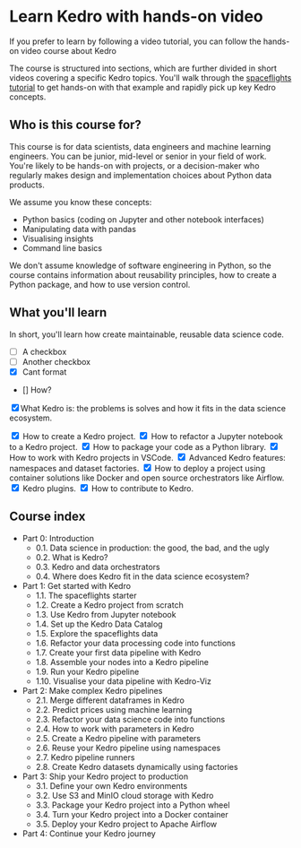 # Learn Kedro with hands-on video

If you prefer to learn by following a video tutorial, you can follow the hands-on video course about Kedro

The course is structured into sections, which are further divided in short videos covering a specific Kedro topics. You'll walk through the [spaceflights tutorial](../tutorial/spaceflights_tutorial.md) to get hands-on with that example and rapidly pick up key Kedro concepts.

## Who is this course for?

This course is for data scientists, data engineers and machine learning engineers. You can be junior, mid-level or senior in your field of work. You're likely to be hands-on with projects, or a decision-maker who regularly makes design and implementation choices about Python data products.

We assume you know these concepts:
* Python basics (coding on Jupyter and other notebook interfaces)
* Manipulating data with pandas
* Visualising insights
* Command line basics

We don't assume knowledge of software engineering in Python, so the course contains information about reusability principles, how to create a Python package, and how to use version control.

## What you'll learn

In short, you'll learn how create maintainable, reusable data science code.

* [ ] A checkbox
* [ ] Another checkbox
* [x] Cant format
* [] How?

<input type="checkbox" checked /><label>What Kedro is: the problems is solves and how it fits in the data science ecosystem.</label>

<input type="checkbox"  checked />
  <label>How to create a Kedro project.</label>

<input type="checkbox" checked />
  <label>How to refactor a Jupyter notebook to a Kedro project.</label>

<input type="checkbox" checked />
  <label>How to package your code as a Python library.</label>

<input type="checkbox" checked />
  <label>How to work with Kedro projects in VSCode.</label>

<input type="checkbox" checked />
  <label>Advanced Kedro features: namespaces and dataset factories.</label>


<input type="checkbox" checked />
  <label>How to deploy a project using container solutions like Docker and open source orchestrators like Airflow.</label>

<input type="checkbox" checked />
  <label>Kedro plugins.</label>

<input type="checkbox" checked />
  <label>How to contribute to Kedro.</label>


## Course index

- Part 0: Introduction
    - 0.1. Data science in production: the good, the bad, and the ugly
    - 0.2. What is Kedro?
    - 0.3. Kedro and data orchestrators
    - 0.4. Where does Kedro fit in the data science ecosystem?
- Part 1: Get started with Kedro
    - 1.1. The spaceflights starter
    - 1.2. Create a Kedro project from scratch
    - 1.3. Use Kedro from Jupyter notebook
    - 1.4. Set up the Kedro Data Catalog
    - 1.5. Explore the spaceflights data
    - 1.6. Refactor your data processing code into functions
    - 1.7. Create your first data pipeline with Kedro
    - 1.8. Assemble your nodes into a Kedro pipeline
    - 1.9. Run your Kedro pipeline
    - 1.10. Visualise your data pipeline with Kedro-Viz
- Part 2: Make complex Kedro pipelines
    - 2.1. Merge different dataframes in Kedro
    - 2.2. Predict prices using machine learning
    - 2.3. Refactor your data science code into functions
    - 2.4. How to work with parameters in Kedro
    - 2.5. Create a Kedro pipeline with parameters
    - 2.6. Reuse your Kedro pipeline using namespaces
    - 2.7. Kedro pipeline runners
    - 2.8. Create Kedro datasets dynamically using factories
- Part 3: Ship your Kedro project to production
    - 3.1. Define your own Kedro environments
    - 3.2. Use S3 and MinIO cloud storage with Kedro
    - 3.3. Package your Kedro project into a Python wheel
    - 3.4. Turn your Kedro project into a Docker container
    - 3.5. Deploy your Kedro project to Apache Airflow
- Part 4: Continue your Kedro journey
